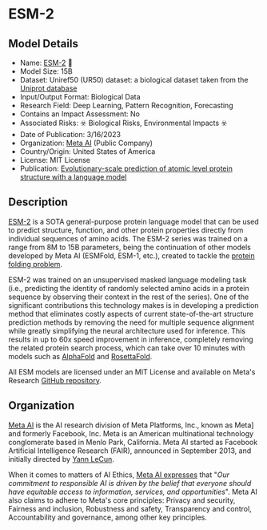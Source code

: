 # ESM-2

## Model Details

- Name: [ESM-2](https://www.science.org/doi/abs/10.1126/science.ade2574) 🧬
- Model Size: 15B
- Dataset: Uniref50 (UR50) dataset: a biological dataset taken from the [Uniprot database](https://www.uniprot.org/)
- Input/Output Format: Biological Data
- Research Field: Deep Learning, Pattern Recognition, Forecasting
- Contains an Impact Assessment: No
- Associated Risks: ☣️ Biological Risks, Environmental Impacts ☣️
- Date of Publication: 3/16/2023
- Organization: [Meta AI](https://ai.meta.com/) (Public Company)
- Country/Origin: United States of America
- License: MIT License
- Publication: [Evolutionary-scale prediction of atomic level protein structure with a language model](https://www.biorxiv.org/content/10.1101/2022.07.20.500902v3)

## Description

[ESM-2](https://github.com/facebookresearch/esm) is a SOTA general-purpose protein language model that can be used to predict structure, function, and other protein properties directly from individual sequences of amino acids. The ESM-2 series was trained on a range from 8M to 15B parameters, being the continuation of other models developed by Meta AI (ESMFold, ESM-1, etc.), created to tackle the [protein folding problem](https://en.wikipedia.org/wiki/Protein_folding).
  
ESM-2 was trained on an unsupervised masked language modeling task (i.e., predicting the identity of randomly selected amino acids in a protein sequence by observing their context in the rest of the series). One of the significant contributions this technology makes is in developing a prediction method that eliminates costly aspects of current state-of-the-art structure prediction methods by removing the need for multiple sequence alignment while greatly simplifying the neural architecture used for inference. This results in up to 60x speed improvement in inference, completely removing the related protein search process, which can take over 10 minutes with models such as [AlphaFold](https://www.nature.com/articles/s41586-021-03819-2) and [RosettaFold](https://www.science.org/doi/10.1126/science.abj8754).
  
All ESM models are licensed under an MIT License and available on Meta's Research [GitHub repository](https://github.com/facebookresearch/esm).

## Organization

[Meta AI](https://ai.facebook.com/) is the AI research division of Meta Platforms, Inc., known as Meta] and formerly Facebook, Inc. Meta is an American multinational technology conglomerate based in Menlo Park, California. Meta AI started as Facebook Artificial Intelligence Research (FAIR), announced in September 2013, and initially directed by [Yann LeCun](https://en.wikipedia.org/wiki/Yann_LeCun "Yann LeCun").  
  
When it comes to matters of AI Ethics, [Meta AI expresses](https://ai.meta.com/about/) that "_Our commitment to responsible AI is driven by the belief that everyone should have equitable access to information, services, and opportunities_". Meta AI also claims to adhere to Meta's core principles: Privacy and security, Fairness and inclusion, Robustness and safety, Transparency and control, Accountability and governance, among other key principles.


